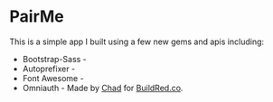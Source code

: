 # PairMe

This is a simple app I built using a few new gems and apis including: 
* Bootstrap-Sass - 
* Autoprefixer - 
* Font Awesome - 
* Omniauth - 
Made by [Chad](https://twitter.com/chadpflores) for [BuildRed.co](http://buildred.co/). 